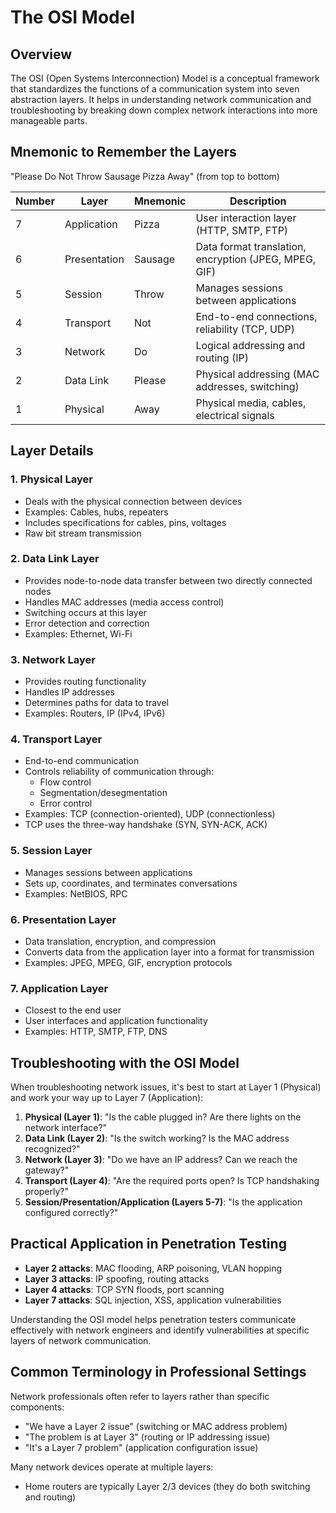 # The OSI Model

## Overview

The OSI (Open Systems Interconnection) Model is a conceptual framework that standardizes the functions of a communication system into seven abstraction layers. It helps in understanding network communication and troubleshooting by breaking down complex network interactions into more manageable parts.

## Mnemonic to Remember the Layers

"Please Do Not Throw Sausage Pizza Away" (from top to bottom)

| Number | Layer | Mnemonic | Description |
|--------|-------|----------|-------------|
| 7 | Application | Pizza | User interaction layer (HTTP, SMTP, FTP) |
| 6 | Presentation | Sausage | Data format translation, encryption (JPEG, MPEG, GIF) |
| 5 | Session | Throw | Manages sessions between applications |
| 4 | Transport | Not | End-to-end connections, reliability (TCP, UDP) |
| 3 | Network | Do | Logical addressing and routing (IP) |
| 2 | Data Link | Please | Physical addressing (MAC addresses, switching) |
| 1 | Physical | Away | Physical media, cables, electrical signals |

## Layer Details

### 1. Physical Layer
- Deals with the physical connection between devices
- Examples: Cables, hubs, repeaters
- Includes specifications for cables, pins, voltages
- Raw bit stream transmission

### 2. Data Link Layer
- Provides node-to-node data transfer between two directly connected nodes
- Handles MAC addresses (media access control)
- Switching occurs at this layer
- Error detection and correction
- Examples: Ethernet, Wi-Fi

### 3. Network Layer
- Provides routing functionality
- Handles IP addresses
- Determines paths for data to travel
- Examples: Routers, IP (IPv4, IPv6)

### 4. Transport Layer
- End-to-end communication 
- Controls reliability of communication through:
  - Flow control
  - Segmentation/desegmentation
  - Error control
- Examples: TCP (connection-oriented), UDP (connectionless)
- TCP uses the three-way handshake (SYN, SYN-ACK, ACK)

### 5. Session Layer
- Manages sessions between applications
- Sets up, coordinates, and terminates conversations
- Examples: NetBIOS, RPC

### 6. Presentation Layer
- Data translation, encryption, and compression
- Converts data from the application layer into a format for transmission
- Examples: JPEG, MPEG, GIF, encryption protocols

### 7. Application Layer
- Closest to the end user
- User interfaces and application functionality
- Examples: HTTP, SMTP, FTP, DNS

## Troubleshooting with the OSI Model

When troubleshooting network issues, it's best to start at Layer 1 (Physical) and work your way up to Layer 7 (Application):

1. **Physical (Layer 1)**: "Is the cable plugged in? Are there lights on the network interface?"
2. **Data Link (Layer 2)**: "Is the switch working? Is the MAC address recognized?"
3. **Network (Layer 3)**: "Do we have an IP address? Can we reach the gateway?"
4. **Transport (Layer 4)**: "Are the required ports open? Is TCP handshaking properly?"
5. **Session/Presentation/Application (Layers 5-7)**: "Is the application configured correctly?"

## Practical Application in Penetration Testing

- **Layer 2 attacks**: MAC flooding, ARP poisoning, VLAN hopping
- **Layer 3 attacks**: IP spoofing, routing attacks
- **Layer 4 attacks**: TCP SYN floods, port scanning
- **Layer 7 attacks**: SQL injection, XSS, application vulnerabilities

Understanding the OSI model helps penetration testers communicate effectively with network engineers and identify vulnerabilities at specific layers of network communication.

## Common Terminology in Professional Settings

Network professionals often refer to layers rather than specific components:
- "We have a Layer 2 issue" (switching or MAC address problem)
- "The problem is at Layer 3" (routing or IP addressing issue)
- "It's a Layer 7 problem" (application configuration issue)

Many network devices operate at multiple layers:
- Home routers are typically Layer 2/3 devices (they do both switching and routing)
